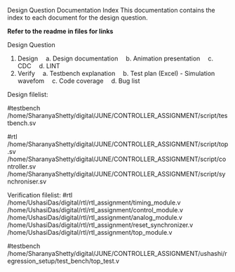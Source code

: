 Design Question Documentation Index
This documentation contains the index to each document for the design question.

**Refer to the readme in files for links**

Design Question
1.	Design
  a. Design documentation
  b. Animation presentation
  c. CDC
  d. LINT
2.	Verify
  a. Testbench explanation
  b. Test plan (Excel) - Simulation wavefom
  c. Code coverage
  d. Bug list

Design filelist: 

#testbench 
/home/SharanyaShetty/digital/JUNE/CONTROLLER_ASSIGNMENT/script/testbench.sv

#rtl
/home/SharanyaShetty/digital/JUNE/CONTROLLER_ASSIGNMENT/script/top.sv
/home/SharanyaShetty/digital/JUNE/CONTROLLER_ASSIGNMENT/script/controller.sv
/home/SharanyaShetty/digital/JUNE/CONTROLLER_ASSIGNMENT/script/synchroniser.sv

Verification filelist: 
#rtl
/home/UshasiDas/digital/rtl/rtl_assignment/timing_module.v
/home/UshasiDas/digital/rtl/rtl_assignment/control_module.v
/home/UshasiDas/digital/rtl/rtl_assignment/analog_module.v
/home/UshasiDas/digital/rtl/rtl_assignment/reset_synchronizer.v
/home/UshasiDas/digital/rtl/rtl_assignment/top_module.v

#testbench
/home/SharanyaShetty/digital/JUNE/CONTROLLER_ASSIGNMENT/ushashi/regression_setup/test_bench/top_test.v



